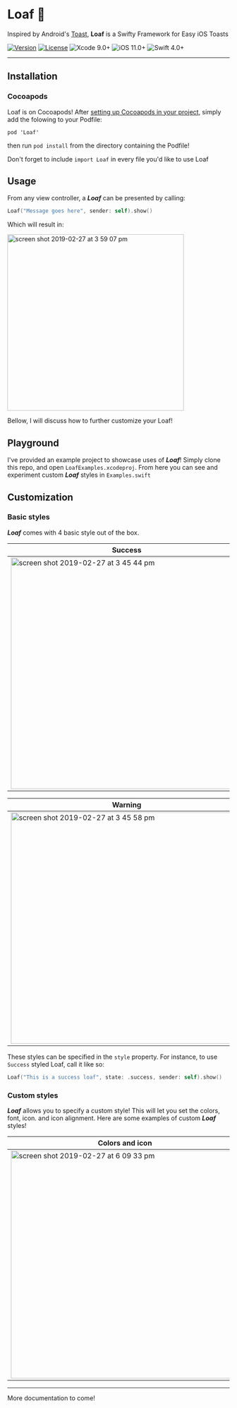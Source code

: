 # Loaf 🍞
Inspired by Android's [Toast](https://developer.android.com/reference/android/widget/Toast), **Loaf** is a Swifty Framework for Easy iOS Toasts 

[![Version](https://img.shields.io/cocoapods/v/Loaf.svg?style=flat)](https://cocoapods.org/pods/Loaf)
[![License](https://img.shields.io/cocoapods/l/Loaf.svg?style=flat)](https://github.com/schmidyy/Loaf/blob/master/LICENSE)
![Xcode 9.0+](https://img.shields.io/badge/Xcode-9.0%2B-blue.svg)
![iOS 11.0+](https://img.shields.io/badge/iOS-11.0%2B-blue.svg)
![Swift 4.0+](https://img.shields.io/badge/Swift-4.0%2B-orange.svg)
____


## Installation

### Cocoapods

Loaf is on Cocoapods! After [setting up Cocoapods in your project](https://guides.cocoapods.org/), simply add the folowing to your Podfile:
```
pod 'Loaf'
```
then run `pod install` from the directory containing the Podfile!

Don't forget to include `import Loaf` in every file you'd like to use Loaf

## Usage

From any view controller, a **_Loaf_** can be presented by calling:
```swift
Loaf("Message goes here", sender: self).show()
```
Which will result in:

<img width="400" alt="screen shot 2019-02-27 at 3 59 07 pm" src="https://user-images.githubusercontent.com/22358682/53522566-a2b1f880-3aa8-11e9-8451-f555811f85ed.png">

Bellow, I will discuss how to further customize your Loaf!

## Playground

I've provided an example project to showcase uses of **_Loaf_**! Simply clone this repo, and open `LoafExamples.xcodeproj`. From here you can see and experiment custom **_Loaf_** styles in `Examples.swift`

## Customization

### Basic styles

**_Loaf_** comes with 4 basic style out of the box.

| Success | Error |
| ------- | ----- |
| <img width="525" alt="screen shot 2019-02-27 at 3 45 44 pm" src="https://user-images.githubusercontent.com/22358682/53521918-4f8b7600-3aa7-11e9-934d-866e04189e99.png"> | <img width="525" alt="screen shot 2019-02-27 at 3 45 52 pm" src="https://user-images.githubusercontent.com/22358682/53521932-59ad7480-3aa7-11e9-8ba5-f6adef7002e2.png"> |

| Warning | Info |
| ------- | ---- |
| <img width="525" alt="screen shot 2019-02-27 at 3 45 58 pm" src="https://user-images.githubusercontent.com/22358682/53521946-629e4600-3aa7-11e9-8a1e-542048d05afc.png"> | <img width="525" alt="screen shot 2019-02-27 at 3 53 26 pm" src="https://user-images.githubusercontent.com/22358682/53522180-db050700-3aa7-11e9-8363-b28f1c21b186.png"> |

These styles can be specified in the `style` property.
For instance, to use `Success` styled Loaf, call it like so:
```swift
Loaf("This is a success loaf", state: .success, sender: self).show()
```

### Custom styles

**_Loaf_** allows you to specify a custom style! This will let you set the colors, font, icon. and icon alignment. Here are some examples of custom **_Loaf_** styles!

| Colors and icon | Right icon alignment | No icon |
| ---- | ---- | ---- |
| <img width="517" alt="screen shot 2019-02-27 at 6 09 33 pm" src="https://user-images.githubusercontent.com/22358682/53529532-e3b30880-3aba-11e9-9d07-4a4ffd0acee8.png"> | <img width="517" alt="screen shot 2019-02-27 at 6 13 13 pm" src="https://user-images.githubusercontent.com/22358682/53529721-73f14d80-3abb-11e9-830e-1e007fcca84a.png"> | <img width="517" alt="screen shot 2019-02-27 at 6 13 22 pm" src="https://user-images.githubusercontent.com/22358682/53529730-7bb0f200-3abb-11e9-98aa-5aa705266260.png"> |

----

More documentation to come!
